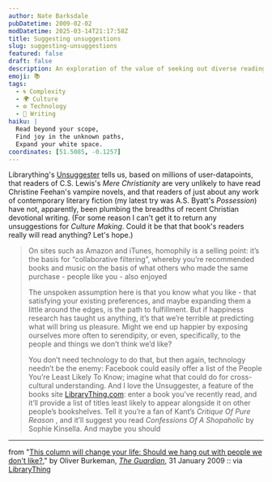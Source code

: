 ```yaml
---
author: Nate Barksdale
pubDatetime: 2009-02-02
modDatetime: 2025-03-14T21:17:58Z
title: Suggesting unsuggestions
slug: suggesting-unsuggestions
featured: false
draft: false
description: An exploration of the value of seeking out diverse reading experiences rather than sticking to familiar genres and preferences.
emoji: 📚
tags:
  - 🌀 Complexity
  - 🌍 Culture
  - ⚙️ Technology
  - 📝 Writing
haiku: |
  Read beyond your scope,  
  Find joy in the unknown paths,  
  Expand your white space.
coordinates: [51.5085, -0.1257]
---
```


Librarything's [Unsuggester](http://www.librarything.com/unsuggester/) tells us, based on millions of user-datapoints, that readers of C.S. Lewis's _Mere Christianity_ are very unlikely to have read Christine Feehan's vampire novels, and that readers of just about any work of contemporary literary fiction (my latest try was A.S. Byatt's _Possession_) have not, apparently, been plumbing the breadths of recent Christian devotional writing. (For some reason I can't get it to return any unsuggestions for _Culture Making_. Could it be that that book's readers really will read anything? Let's hope.)

> On sites such as Amazon and iTunes, homophily is a selling point: it’s the basis for “collaborative filtering”, whereby you’re recommended books and music on the basis of what others who made the same purchase - people like you - also enjoyed
>
> The unspoken assumption here is that you know what you like - that satisfying your existing preferences, and maybe expanding them a little around the edges, is the path to fulfillment. But if happiness research has taught us anything, it’s that we’re terrible at predicting what will bring us pleasure. Might we end up happier by exposing ourselves more often to serendipity, or even, specifically, to the people and things we don’t think we’d like?
>
> You don’t need technology to do that, but then again, technology needn’t be the enemy: Facebook could easily offer a list of the People You’re Least Likely To Know; imagine what that could do for cross-cultural understanding. And I love the Unsuggester, a feature of the books site [LibraryThing.com](http://librarything.com): enter a book you’ve recently read, and it’ll provide a list of titles least likely to appear alongside it on other people’s bookshelves. Tell it you’re a fan of Kant’s _Critique Of Pure Reason_ , and it’ll suggest you read _Confessions Of A Shopaholic_ by Sophie Kinsella. And maybe you should

---

from "[This column will change your life: Should we hang out with people we don't like?](http://www.guardian.co.uk/lifeandstyle/2009/jan/31/oliver-burkeman-column-homophily)," by Oliver Burkeman, [_The Guardian_](http://www.guardian.co.uk/lifeandstyle/2009/jan/31/oliver-burkeman-column-homophily), 31 January 2009 :: via [LibraryThing](http://www.librarything.com)
